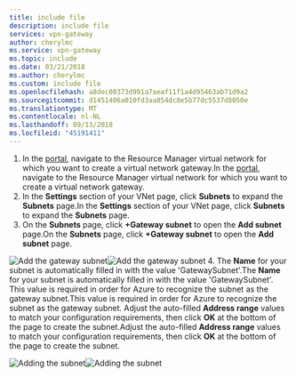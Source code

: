 ```yaml
---
title: include file
description: include file
services: vpn-gateway
author: cherylmc
ms.service: vpn-gateway
ms.topic: include
ms.date: 03/21/2018
ms.author: cherylmc
ms.custom: include file
ms.openlocfilehash: a8dec00373d991a7aeaf11f1a4d95463ab71d9a2
ms.sourcegitcommit: d1451406a010fd3aa854dc8e5b77dc5537d8050e
ms.translationtype: MT
ms.contentlocale: nl-NL
ms.lasthandoff: 09/13/2018
ms.locfileid: "45191411"
---
```

1. <span data-ttu-id="6b23f-103">In the [portal](http://portal.azure.com), navigate to the Resource Manager virtual network for which you want to create a virtual network gateway.</span><span class="sxs-lookup"><span data-stu-id="6b23f-103">In the [portal](http://portal.azure.com), navigate to the Resource Manager virtual network for which you want to create a virtual network gateway.</span></span>
2. <span data-ttu-id="6b23f-104">In the **Settings** section of your VNet page, click **Subnets** to expand the **Subnets** page.</span><span class="sxs-lookup"><span data-stu-id="6b23f-104">In the **Settings** section of your VNet page, click **Subnets** to expand the **Subnets** page.</span></span>
3. <span data-ttu-id="6b23f-105">On the **Subnets** page, click **+Gateway subnet** to open the **Add subnet** page.</span><span class="sxs-lookup"><span data-stu-id="6b23f-105">On the **Subnets** page, click **+Gateway subnet** to open the **Add subnet** page.</span></span> 

  <span data-ttu-id="6b23f-106">![Add the gateway subnet](./media/vpn-gateway-add-gwsubnet-p2s-rm-portal-include/addgwsubnet.png "Add the gateway subnet")</span><span class="sxs-lookup"><span data-stu-id="6b23f-106">![Add the gateway subnet](./media/vpn-gateway-add-gwsubnet-p2s-rm-portal-include/addgwsubnet.png "Add the gateway subnet")</span></span>
4. <span data-ttu-id="6b23f-107">The **Name** for your subnet is automatically filled in with the value 'GatewaySubnet'.</span><span class="sxs-lookup"><span data-stu-id="6b23f-107">The **Name** for your subnet is automatically filled in with the value 'GatewaySubnet'.</span></span> <span data-ttu-id="6b23f-108">This value is required in order for Azure to recognize the subnet as the gateway subnet.</span><span class="sxs-lookup"><span data-stu-id="6b23f-108">This value is required in order for Azure to recognize the subnet as the gateway subnet.</span></span> <span data-ttu-id="6b23f-109">Adjust the auto-filled **Address range** values to match your configuration requirements, then click **OK** at the bottom of the page to create the subnet.</span><span class="sxs-lookup"><span data-stu-id="6b23f-109">Adjust the auto-filled **Address range** values to match your configuration requirements, then click **OK** at the bottom of the page to create the subnet.</span></span>

  <span data-ttu-id="6b23f-110">![Adding the subnet](./media/vpn-gateway-add-gwsubnet-p2s-rm-portal-include/p2sgwsub.png "Adding the subnet")</span><span class="sxs-lookup"><span data-stu-id="6b23f-110">![Adding the subnet](./media/vpn-gateway-add-gwsubnet-p2s-rm-portal-include/p2sgwsub.png "Adding the subnet")</span></span>